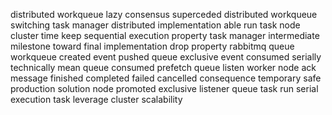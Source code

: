 distributed workqueue lazy consensus superceded distributed workqueue switching task manager distributed implementation able run task node cluster time keep sequential execution property task manager intermediate milestone toward final implementation drop property rabbitmq queue workqueue created event pushed queue exclusive event consumed serially technically mean queue consumed prefetch queue listen worker node ack message finished completed failed cancelled consequence temporary safe production solution node promoted exclusive listener queue task run serial execution task leverage cluster scalability
